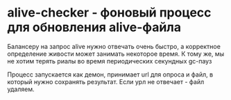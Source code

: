 # alive-checker - фоновый процесс для обновления alive-файла

Балансеру на запрос alive нужно отвечать очень быстро, а корректное определение
живости может занимать некоторое время. К тому же, мы не хотим терять риалы во время 
периодических секундных gc-пауз

Процесс запускается как демон, принимает url для опроса и файл, в который нужно
сохранять результат. Если урл не отвечает - файл удаляем.
